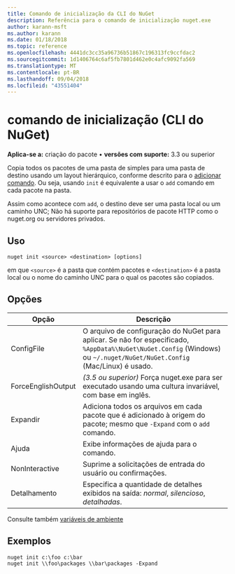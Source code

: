 ```yaml
---
title: Comando de inicialização da CLI do NuGet
description: Referência para o comando de inicialização nuget.exe
author: karann-msft
ms.author: karann
ms.date: 01/18/2018
ms.topic: reference
ms.openlocfilehash: 4441dc3cc35a96736b51867c196313fc9ccfdac2
ms.sourcegitcommit: 1d1406764c6af5fb7801d462e0c4afc9092fa569
ms.translationtype: MT
ms.contentlocale: pt-BR
ms.lasthandoff: 09/04/2018
ms.locfileid: "43551404"
---
```

# <a name="init-command-nuget-cli"></a>comando de inicialização (CLI do NuGet)

**Aplica-se a:** criação do pacote &bullet; **versões com suporte:** 3.3 ou superior

Copia todos os pacotes de uma pasta de simples para uma pasta de destino usando um layout hierárquico, conforme descrito para o [adicionar comando](cli-ref-add.md). Ou seja, usando `init` é equivalente a usar o `add` comando em cada pacote na pasta.

Assim como acontece com `add`, o destino deve ser uma pasta local ou um caminho UNC; Não há suporte para repositórios de pacote HTTP como o nuget.org ou servidores privados.

## <a name="usage"></a>Uso

```cli
nuget init <source> <destination> [options]
```

em que `<source>` é a pasta que contém pacotes e `<destination>` é a pasta local ou o nome do caminho UNC para o qual os pacotes são copiados.

## <a name="options"></a>Opções

| Opção | Descrição |
| --- | --- |
| ConfigFile | O arquivo de configuração do NuGet para aplicar. Se não for especificado, `%AppData%\NuGet\NuGet.Config` (Windows) ou `~/.nuget/NuGet/NuGet.Config` (Mac/Linux) é usado.|
| ForceEnglishOutput | *(3.5 ou superior)*  Força nuget.exe para ser executado usando uma cultura invariável, com base em inglês. |
| Expandir | Adiciona todos os arquivos em cada pacote que é adicionado à origem do pacote; mesmo que `-Expand` com o `add` comando. |
| Ajuda | Exibe informações de ajuda para o comando. |
| NonInteractive | Suprime a solicitações de entrada do usuário ou confirmações. |
| Detalhamento | Especifica a quantidade de detalhes exibidos na saída: *normal*, *silencioso*, *detalhadas*. |

Consulte também [variáveis de ambiente](cli-ref-environment-variables.md)

## <a name="examples"></a>Exemplos

```cli
nuget init c:\foo c:\bar
nuget init \\foo\packages \\bar\packages -Expand
```
